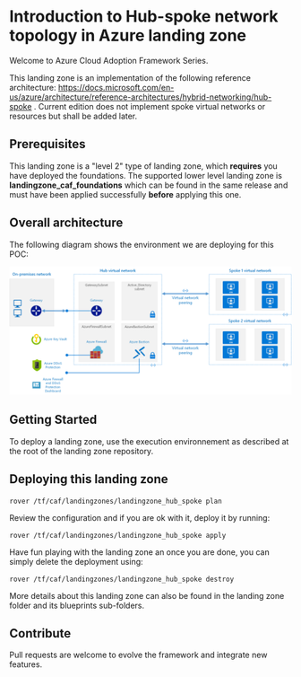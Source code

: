 # Introduction to Hub-spoke network topology in Azure landing zone

Welcome to Azure Cloud Adoption Framework Series.

This landing zone is an implementation of the following reference architecture: <https://docs.microsoft.com/en-us/azure/architecture/reference-architectures/hybrid-networking/hub-spoke>
. Current edition does not implement spoke virtual networks or resources but shall be added later.

## Prerequisites

This landing zone is a "level 2" type of landing zone, which **requires** you have deployed  the foundations. The supported lower level landing zone is **landingzone_caf_foundations** which can be found in the same release and must have been applied successfully **before** applying this one.

## Overall architecture

The following diagram shows the environment we are deploying for this POC:

![DMZ](../../_pictures/hub_spoke/hybrid-network-hub-spoke.png)

## Getting Started

To deploy a landing zone, use the execution environnement as described at the root of the landing zone repository.

## Deploying this landing zone

```
rover /tf/caf/landingzones/landingzone_hub_spoke plan
```
Review the configuration and if you are ok with it, deploy it by running:
```
rover /tf/caf/landingzones/landingzone_hub_spoke apply
```
Have fun playing with the landing zone an once you are done, you can simply delete the deployment using:
```
rover /tf/caf/landingzones/landingzone_hub_spoke destroy
```

More details about this landing zone can also be found in the landing zone folder and its blueprints sub-folders.

## Contribute

Pull requests are welcome to evolve the framework and integrate new features.
